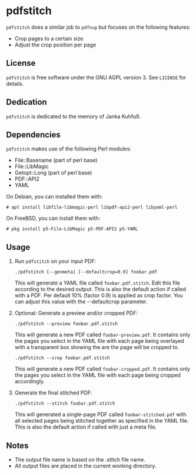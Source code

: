 # pdfstitch

`pdfstitch` does a similar job to `pdfnup` but focuses on the following features:

* Crop pages to a certain size
* Adjust the crop position per page

## License
`pdfstitch` is free software under the GNU AGPL version 3. See `LICENSE` for details.

## Dedication

`pdfstitch` is dedicated to the memory of Janka Kuhfuß.

## Dependencies

`pdfstitch` makes use of the following Perl modules:

* File::Basename (part of perl base)
* File::LibMagic
* Getopt::Long (part of perl base)
* PDF::API2
* YAML

On Debian, you can installed them with:

`# apt install libfile-libmagic-perl libpdf-api2-perl libyaml-perl`

On FreeBSD, you can install them with:

`# pkg install p5-File-LibMagic p5-PDF-API2 p5-YAML`

## Usage

1. Run `pdfstitch` on your input PDF:

   `./pdfstitch [--genmeta] [--defaultcrop=0.9] foobar.pdf`

   This will generate a YAML file called `foobar.pdf.stitch`. Edit this file according to the desired output.
   This is also the default action if called with a PDF. Per default 10% (factor 0.9) is applied as crop factor.
   You can adjust this value with the --defaultcrop parameter.
2. Optional: Generate a preview and/or cropped PDF:

   `./pdfstitch --preview foobar.pdf.stitch`

   This will generate a new PDF called `foobar-preview.pdf`.
   It contains only the pages you select in the YAML file with each page being overlayed with a transparent box
   showing the are the page will be cropped to.

   `./pdfstitch --crop foobar.pdf.stitch`

   This will generate a new PDF called `foobar-cropped.pdf`.
   It contains only the pages you select in the YAML file with each page being cropped accordingly.
4. Generate the final stitched PDF:

   `./pdfstitch --stitch foobar.pdf.stitch`

   This will generated a single-page PDF called `foobar-stitched.pdf` with all selected pages being
   stitched together as specified in the YAML file.
   This is also the default action if called with just a meta file.

## Notes

* The output file name is based on the .stitch file name.
* All output files are placed in the current working directory.
